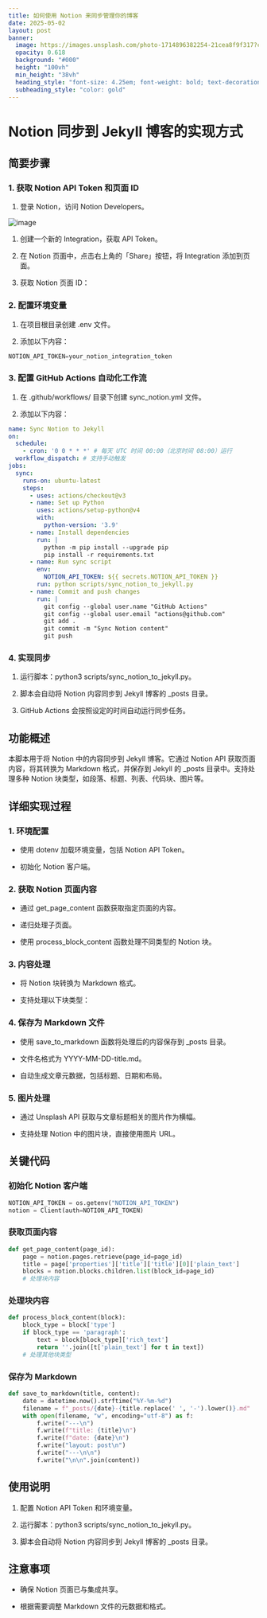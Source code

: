 ```yaml
---
title: 如何使用 Notion 来同步管理你的博客
date: 2025-05-02
layout: post
banner:
  image: https://images.unsplash.com/photo-1714896382254-21cea8f9f317?crop=entropy&cs=tinysrgb&fit=max&fm=jpg&ixid=M3w2OTIwMzJ8MHwxfHJhbmRvbXx8fHx8fHx8fDE3NDYxNTk4NjF8&ixlib=rb-4.0.3&q=80&w=1080
  opacity: 0.618
  background: "#000"
  height: "100vh"
  min_height: "38vh"
  heading_style: "font-size: 4.25em; font-weight: bold; text-decoration: underline"
  subheading_style: "color: gold"
---
```


# Notion 同步到 Jekyll 博客的实现方式

## 简要步骤

### 1. 获取 Notion API Token 和页面 ID

1. 登录 Notion，访问 Notion Developers。

![image](https://prod-files-secure.s3.us-west-2.amazonaws.com/a7a0cc5a-89b9-4cda-8686-1fba0ca52f40/d19c1afe-dea5-4312-9333-786b0ba83054/image.png?X-Amz-Algorithm=AWS4-HMAC-SHA256&X-Amz-Content-Sha256=UNSIGNED-PAYLOAD&X-Amz-Credential=ASIAZI2LB466YFROBMB4%2F20250502%2Fus-west-2%2Fs3%2Faws4_request&X-Amz-Date=20250502T042421Z&X-Amz-Expires=3600&X-Amz-Security-Token=IQoJb3JpZ2luX2VjEDQaCXVzLXdlc3QtMiJGMEQCIAP3a9ghkQPk7qJ28xMAw51DZtEwxxdZgfTH8diDItmiAiBSKes%2FzIdRYKOagRVrth8bH4G14nF9sHV7tqYKg35flyqIBAjN%2F%2F%2F%2F%2F%2F%2F%2F%2F%2F8BEAAaDDYzNzQyMzE4MzgwNSIMSD6qG1SqquLI2eolKtwDWgi0TXxmili%2B%2B3df8buELKjhnVWcUuTTvpvsNwTjhczhD2hmPyOcjVznkc3B%2BwcofY31ksG%2BCtnlkZkzBweUmxSFExvBJOHjIsmwyMc%2B2949KpEHAuddw1UEKq5Ug2osof3PzcUWjKn0nGI2cdbDMOYH3P3NrDCgX16e8vYWkcOzHbx7IfLKXJNTdQys6Vguke8yXF2qVet9AtWoapK%2Bf2GJX%2BOKvs774R82rSfPjp8mKc%2Brh1Bh4eHGjmS3c5vDUaiNsH5uikChXAOqLWjeUxXGafqaMxiyBMe%2B4%2FGxJJyaud1fZDap59RlQIFB4Qtf9Pz3FAVRE06Xe1wQ2B4gFbUIAn66LWD9y4n990EHDhY7KKbPnbn1C5zvtJiMntaxzIIREffpftPLc2lFFaPSnjf7R6EEaE8d8jbI9iBgB29HfG%2BDkZVAwM9xn8MYF4Kx%2FAlES8tu27nvjt1XPYU7MmIUVT9ZTUAc2iHpyXQehHyf4EC6uqzhSv%2B73QEdBZ8%2BH7cD%2BDrY%2F2v1Q3TH5GDbdyK4l8atM%2FUMKk7%2FD1nKT8bTFCfqcdpJDonaOGoOS34lAXABq9tDoJlTNQxX2PFeJ%2FsRRzbV5x1WzEcSU15bAyhviIR8GtqhpSoW%2Bt8wmIjRwAY6pgFRlP7%2FpxLCcyAkFmzkseVnsjcXS8VwY3KpZqUg7Vu6ntNz7%2B9ga6atzYuojqLqIh4VBxrR%2FcW1D%2BxtFKMvqjTOHskIwgNKC4DxpiLSsefiGwx2D3wWJc2uPfuLS27QzLhtYx6xafP8JrRmSiUmCdOiqthXpnOrwDX%2BaEsbmPPria9hXPFc%2FtavmdBKEcRVVemVOqGEuUs1uld57%2BqgTEU5cVZb5wFw&X-Amz-Signature=ad1c116b0d09fc75044264eaf910d31f390335b448c176baa17fdd081b638835&X-Amz-SignedHeaders=host&x-id=GetObject)

1. 创建一个新的 Integration，获取 API Token。

1. 在 Notion 页面中，点击右上角的「Share」按钮，将 Integration 添加到页面。

1. 获取 Notion 页面 ID：


### 2. 配置环境变量

1. 在项目根目录创建 .env 文件。

1. 添加以下内容：

```javascript
NOTION_API_TOKEN=your_notion_integration_token
```

### 3. 配置 GitHub Actions 自动化工作流

1. 在 .github/workflows/ 目录下创建 sync_notion.yml 文件。

1. 添加以下内容：

```yaml
name: Sync Notion to Jekyll
on:
  schedule:
    - cron: '0 0 * * *' # 每天 UTC 时间 00:00（北京时间 08:00）运行
  workflow_dispatch: # 支持手动触发
jobs:
  sync:
    runs-on: ubuntu-latest
    steps:
      - uses: actions/checkout@v3
      - name: Set up Python
        uses: actions/setup-python@v4
        with:
          python-version: '3.9'
      - name: Install dependencies
        run: |
          python -m pip install --upgrade pip
          pip install -r requirements.txt
      - name: Run sync script
        env:
          NOTION_API_TOKEN: ${{ secrets.NOTION_API_TOKEN }}
        run: python scripts/sync_notion_to_jekyll.py
      - name: Commit and push changes
        run: |
          git config --global user.name "GitHub Actions"
          git config --global user.email "actions@github.com"
          git add .
          git commit -m "Sync Notion content"
          git push
```

### 4. 实现同步

1. 运行脚本：python3 scripts/sync_notion_to_jekyll.py。

1. 脚本会自动将 Notion 内容同步到 Jekyll 博客的 _posts 目录。

1. GitHub Actions 会按照设定的时间自动运行同步任务。

## 功能概述

本脚本用于将 Notion 中的内容同步到 Jekyll 博客。它通过 Notion API 获取页面内容，将其转换为 Markdown 格式，并保存到 Jekyll 的 _posts 目录中。支持处理多种 Notion 块类型，如段落、标题、列表、代码块、图片等。

## 详细实现过程

### 1. 环境配置

- 使用 dotenv 加载环境变量，包括 Notion API Token。

- 初始化 Notion 客户端。

### 2. 获取 Notion 页面内容

- 通过 get_page_content 函数获取指定页面的内容。

- 递归处理子页面。

- 使用 process_block_content 函数处理不同类型的 Notion 块。

### 3. 内容处理

- 将 Notion 块转换为 Markdown 格式。

- 支持处理以下块类型：


### 4. 保存为 Markdown 文件

- 使用 save_to_markdown 函数将处理后的内容保存到 _posts 目录。

- 文件名格式为 YYYY-MM-DD-title.md。

- 自动生成文章元数据，包括标题、日期和布局。

### 5. 图片处理

- 通过 Unsplash API 获取与文章标题相关的图片作为横幅。

- 支持处理 Notion 中的图片块，直接使用图片 URL。

## 关键代码

### 初始化 Notion 客户端

```python
NOTION_API_TOKEN = os.getenv("NOTION_API_TOKEN")
notion = Client(auth=NOTION_API_TOKEN)
```

### 获取页面内容

```python
def get_page_content(page_id):
    page = notion.pages.retrieve(page_id=page_id)
    title = page['properties']['title']['title'][0]['plain_text']
    blocks = notion.blocks.children.list(block_id=page_id)
    # 处理块内容
```

### 处理块内容

```python
def process_block_content(block):
    block_type = block['type']
    if block_type == 'paragraph':
        text = block[block_type]['rich_text']
        return ''.join([t['plain_text'] for t in text])
    # 处理其他块类型
```

### 保存为 Markdown

```python
def save_to_markdown(title, content):
    date = datetime.now().strftime("%Y-%m-%d")
    filename = f"_posts/{date}-{title.replace(' ', '-').lower()}.md"
    with open(filename, "w", encoding="utf-8") as f:
        f.write("---\n")
        f.write(f"title: {title}\n")
        f.write(f"date: {date}\n")
        f.write("layout: post\n")
        f.write("---\n\n")
        f.write("\n\n".join(content))
```

## 使用说明

1. 配置 Notion API Token 和环境变量。

1. 运行脚本：python3 scripts/sync_notion_to_jekyll.py。

1. 脚本会自动将 Notion 内容同步到 Jekyll 博客的 _posts 目录。

## 注意事项

- 确保 Notion 页面已与集成共享。

- 根据需要调整 Markdown 文件的元数据和格式。